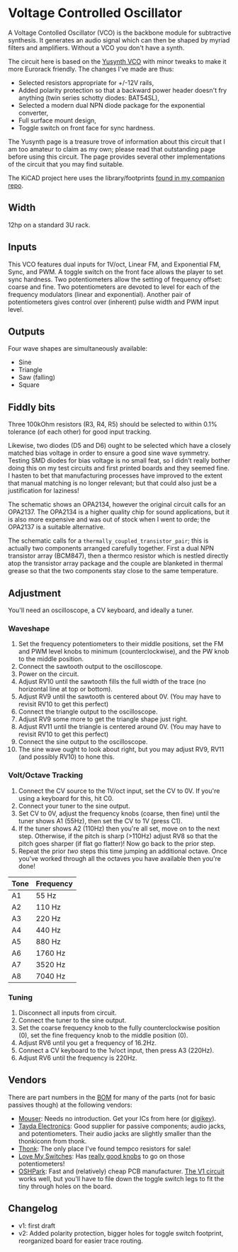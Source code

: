 # Voltage Controlled Oscillator

A Voltage Contolled Oscillator (VCO) is the backbone module for subtractive synthesis. It generates an audio signal which can then be shaped by myriad filters and amplifiers. Without a VCO you don't have a synth.

The circuit here is based on the [Yusynth VCO](https://yusynth.net/Modular/EN/VCO/index.html) with minor tweaks to make it more Eurorack friendly. The changes I've made are thus:
* Selected resistors appropriate for +/-12V rails,
* Added polarity protection so that a backward power header doesn't fry anything (twin series schotty diodes: BAT54SL),
* Selected a modern dual NPN diode package for the exponential converter,
* Full surface mount design,
* Toggle switch on front face for sync hardness.

The Yusynth page is a treasure trove of information about this circuit that I am too amateur to claim as my own; please read that outstanding page before using this circuit. The page provides several other implementations of the circuit that you may find suitable.

The KiCAD project here uses the library/footprints [found in my companion repo](https://github.com/thismatters/EurorackKiCAD).

## Width

12hp on a standard 3U rack.

## Inputs

This VCO features dual inputs for 1V/oct, Linear FM, and Exponential FM, Sync, and PWM. A toggle switch on the front face allows the player to set sync hardness. Two potentiometers allow the setting of frequency offset: coarse and fine. Two potentiometers are devoted to level for each of the frequency modulators (linear and exponential). Another pair of potentiometers gives control over (inherent) pulse width and PWM input level.

## Outputs

Four wave shapes are simultaneously available:
* Sine
* Triangle
* Saw (falling)
* Square

## Fiddly bits

Three 100kOhm resistors (R3, R4, R5) should be selected to within 0.1% tolerance (of each other) for good input tracking.

Likewise, two diodes (D5 and D6) ought to be selected which have a closely matched bias voltage in order to ensure a good sine wave symmetry. Testing SMD diodes for bias voltage is no small feat, so I didn't really bother doing this on my test circuits and first printed boards and they seemed fine. I hasten to bet that manufacturing processes have improved to the extent that manual matching is no longer relevant; but that could also just be a justification for laziness!

The schematic shows an OPA2134, however the original circuit calls for an OPA2137. The OPA2134 is a higher quality chip for sound applications, but it is also more expensive and was out of stock when I went to orde; the OPA2137 is a suitable alternative.

The schematic calls for a `thermally_coupled_transistor_pair`; this is actually two components arranged carefully together. First a dual NPN transistor array (BCM847), then a thermco resistor which is nestled directly atop the transistor array package and the couple are blanketed in thermal grease so that the two components stay close to the same temperature.

## Adjustment

You'll need an oscilloscope, a CV keyboard, and ideally a tuner.

### Waveshape

1. Set the frequency potentiometers to their middle positions, set the FM and PWM level knobs to minimum (counterclockwise), and the PW knob to the middle position.
1. Connect the sawtooth output to the oscilloscope.
1. Power on the circuit.
1. Adjust RV10 until the sawtooth fills the full width of the trace (no horizontal line at top or bottom).
1. Adjust RV9 until the sawtooth is centered about 0V. (You may have to revisit RV10 to get this perfect)
1. Connect the triangle output to the oscilloscope.
1. Adjust RV9 some more to get the triangle shape just right.
1. Adjust RV11 until the triangle is centered around 0V. (You may have to revisit RV10 to get this perfect)
1. Connect the sine output to the oscilloscope.
1. The sine wave ought to look about right, but you may adjust RV9, RV11 (and possibly RV10) to hone this.


### Volt/Octave Tracking

1. Connect the CV source to the 1V/oct input, set the CV to 0V. If you're using a keyboard for this, hit C0.
1. Connect your tuner to the sine output.
1. Set CV to 0V, adjust the frequency knobs (coarse, then fine) until the tuner shows A1 (55Hz), then set the CV to 1V (press C1).
1. If the tuner shows A2 (110Hz) then you're all set, move on to the next step. Otherwise, if the pitch is sharp (>110Hz) adjust RV8 so that the pitch goes sharper (if flat go flatter)! Now go back to the prior step.
1. Repeat the prior _two_ steps this time jumping an additional octave. Once you've worked through all the octaves you have available then you're done!

| Tone | Frequency |
|------|-----------|
| A1   |   55 Hz   |
| A2   |   110 Hz  |
| A3   |   220 Hz  |
| A4   |   440 Hz  |
| A5   |   880 Hz  |
| A6   |   1760 Hz |
| A7   |   3520 Hz |
| A8   |   7040 Hz |

### Tuning

1. Disconnect all inputs from circuit.
1. Connect the tuner to the sine output.
1. Set the coarse frequency knob to the fully counterclockwise position (0), set the fine frequency knob to the middle position (0).
1. Adjust RV6 until you get a frequency of 16.2Hz.
1. Connect a CV keyboard to the 1v/oct input, then press A3 (220Hz).
1. Adjust RV6 until the frequency is 220Hz.


## Vendors

There are part numbers in the [BOM](vco.csv) for many of the parts (not for basic passives though) at the following vendors:

* [Mouser](https://www.mouser.com): Needs no introduction. Get your ICs from here (or [digikey](https://www.digikey.com)).
* [Tayda Electronics](https://www.taydaelectronics.com/): Good supplier for passive components; audio jacks, and potentiometers. Their audio jacks are slightly smaller than the thonkiconn from thonk.
* [Thonk](https://www.thonk.co.uk/): The only place I've found tempco resistors for sale!
* [Love My Switches](https://lovemyswitches.com/): Has [really good knobs](https://lovemyswitches.com/anodized-aluminum-knob-the-lo-fi-1-4-smooth-shaft-12-5mm-od/) to go on those potentiometers!
* [OSHPark](https://oshpark.com/): Fast and (relatively) cheap PCB manufacturer. [The V1 circuit](https://oshpark.com/shared_projects/N1VjtYdp) works well, but you'll have to file down the toggle switch legs to fit the tiny through holes on the board.


## Changelog

- v1: first draft
- v2: Added polarity protection, bigger holes for toggle switch footprint, reorganized board for easier trace routing.
